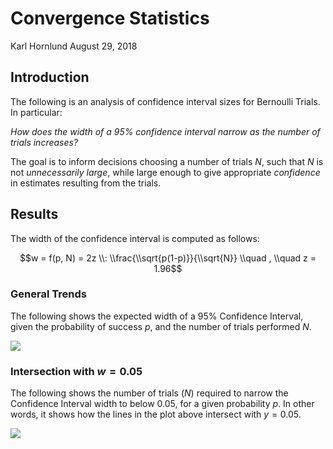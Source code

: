 Convergence Statistics
================
Karl Hornlund
August 29, 2018

Introduction
------------

The following is an analysis of confidence interval sizes for Bernoulli Trials. In particular:

*How does the width of a 95% confidence interval narrow as the number of trials increases?*

The goal is to inform decisions choosing a number of trials *N*, such that *N* is not *unnecessarily large*, while large enough to give appropriate *confidence* in estimates resulting from the trials.

Results
-------

The width of the confidence interval is computed as follows:

$$w = f(p, N) = 2z \\: \\frac{\\sqrt{p(1-p)}}{\\sqrt{N}} \\quad , \\quad z = 1.96$$

### General Trends

The following shows the expected width of a 95% Confidence Interval, given the probability of success *p*, and the number of trials performed *N*.

![](convergence_files/figure-markdown_github/plot01-1.png)

### Intersection with *w* = 0.05

The following shows the number of trials (*N*) required to narrow the Confidence Interval width to below 0.05, for a given probability *p*. In other words, it shows how the lines in the plot above intersect with *y* = 0.05.

![](convergence_files/figure-markdown_github/plot02-1.png)
